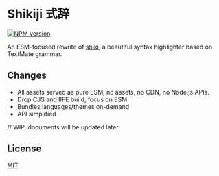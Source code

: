 # Shikiji 式辞

[![NPM version](https://img.shields.io/npm/v/shikiji?color=a1b858&label=)](https://www.npmjs.com/package/shikiji)

An ESM-focused rewrite of [shiki](https://github.com/shikijs/shiki), a beautiful syntax highlighter based on TextMate grammar.

## Changes

- All assets served as pure ESM, no assets, no CDN, no Node.js APIs.
- Drop CJS and IIFE build, focus on ESM
- Bundles languages/themes on-demand
- API simplified

// WIP, documents will be updated later.

## License

[MIT](./LICENSE)
